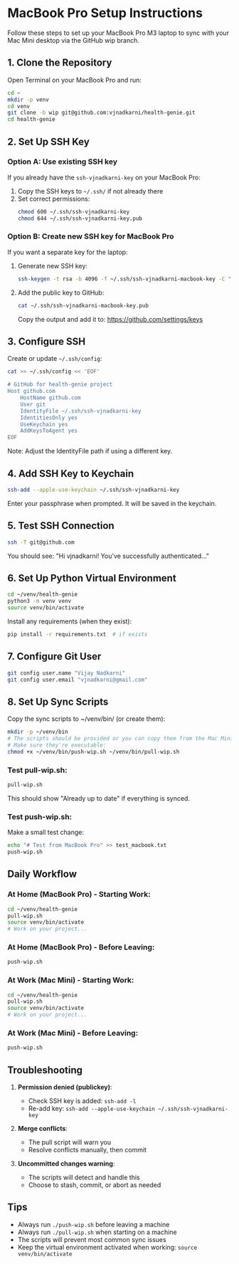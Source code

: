 # MacBook Pro Setup Instructions

Follow these steps to set up your MacBook Pro M3 laptop to sync with your Mac Mini desktop via the GitHub wip branch.

## 1. Clone the Repository

Open Terminal on your MacBook Pro and run:

```bash
cd ~
mkdir -p venv
cd venv
git clone -b wip git@github.com:vjnadkarni/health-genie.git
cd health-genie
```

## 2. Set Up SSH Key

### Option A: Use existing SSH key
If you already have the `ssh-vjnadkarni-key` on your MacBook Pro:

1. Copy the SSH keys to `~/.ssh/` if not already there
2. Set correct permissions:
   ```bash
   chmod 600 ~/.ssh/ssh-vjnadkarni-key
   chmod 644 ~/.ssh/ssh-vjnadkarni-key.pub
   ```

### Option B: Create new SSH key for MacBook Pro
If you want a separate key for the laptop:

1. Generate new SSH key:
   ```bash
   ssh-keygen -t rsa -b 4096 -f ~/.ssh/ssh-vjnadkarni-macbook-key -C "vjnadkarni@gmail.com"
   ```

2. Add the public key to GitHub:
   ```bash
   cat ~/.ssh/ssh-vjnadkarni-macbook-key.pub
   ```
   Copy the output and add it to: https://github.com/settings/keys

## 3. Configure SSH

Create or update `~/.ssh/config`:

```bash
cat >> ~/.ssh/config << 'EOF'

# GitHub for health-genie project
Host github.com
    HostName github.com
    User git
    IdentityFile ~/.ssh/ssh-vjnadkarni-key
    IdentitiesOnly yes
    UseKeychain yes
    AddKeysToAgent yes
EOF
```

Note: Adjust the IdentityFile path if using a different key.

## 4. Add SSH Key to Keychain

```bash
ssh-add --apple-use-keychain ~/.ssh/ssh-vjnadkarni-key
```

Enter your passphrase when prompted. It will be saved in the keychain.

## 5. Test SSH Connection

```bash
ssh -T git@github.com
```

You should see: "Hi vjnadkarni! You've successfully authenticated..."

## 6. Set Up Python Virtual Environment

```bash
cd ~/venv/health-genie
python3 -m venv venv
source venv/bin/activate
```

Install any requirements (when they exist):
```bash
pip install -r requirements.txt  # if exists
```

## 7. Configure Git User

```bash
git config user.name "Vijay Nadkarni"
git config user.email "vjnadkarni@gmail.com"
```

## 8. Set Up Sync Scripts

Copy the sync scripts to ~/venv/bin/ (or create them):

```bash
mkdir -p ~/venv/bin
# The scripts should be provided or you can copy them from the Mac Mini
# Make sure they're executable:
chmod +x ~/venv/bin/push-wip.sh ~/venv/bin/pull-wip.sh
```

### Test pull-wip.sh:
```bash
pull-wip.sh
```
This should show "Already up to date" if everything is synced.

### Test push-wip.sh:
Make a small test change:
```bash
echo "# Test from MacBook Pro" >> test_macbook.txt
push-wip.sh
```

## Daily Workflow

### At Home (MacBook Pro) - Starting Work:
```bash
cd ~/venv/health-genie
pull-wip.sh
source venv/bin/activate
# Work on your project...
```

### At Home (MacBook Pro) - Before Leaving:
```bash
push-wip.sh
```

### At Work (Mac Mini) - Starting Work:
```bash
cd ~/venv/health-genie
pull-wip.sh
source venv/bin/activate
# Work on your project...
```

### At Work (Mac Mini) - Before Leaving:
```bash
push-wip.sh
```

## Troubleshooting

1. **Permission denied (publickey)**: 
   - Check SSH key is added: `ssh-add -l`
   - Re-add key: `ssh-add --apple-use-keychain ~/.ssh/ssh-vjnadkarni-key`

2. **Merge conflicts**:
   - The pull script will warn you
   - Resolve conflicts manually, then commit

3. **Uncommitted changes warning**:
   - The scripts will detect and handle this
   - Choose to stash, commit, or abort as needed

## Tips

- Always run `./push-wip.sh` before leaving a machine
- Always run `./pull-wip.sh` when starting on a machine
- The scripts will prevent most common sync issues
- Keep the virtual environment activated when working: `source venv/bin/activate`
